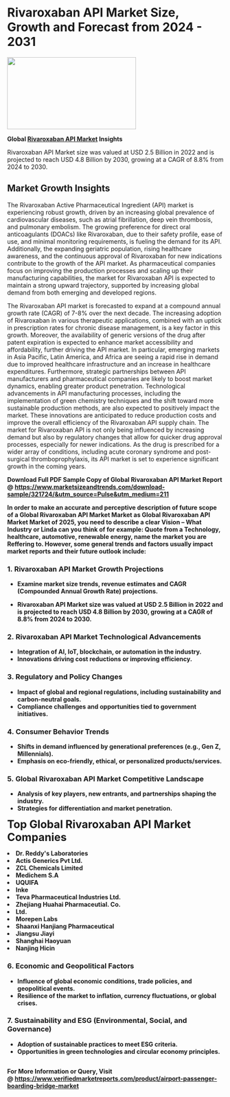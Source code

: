 <H1>Rivaroxaban API Market Size, Growth and Forecast from 2024 - 2031</H1><img class="aligncenter size-medium wp-image-584254" src="https://thirdeyenews.in/wp-content/uploads/2024/09/Global-Market-Research-300x168.jpeg" alt="" width="300" height="168" /><p><strong>Global&nbsp;<a href="https://www.marketsizeandtrends.com/download-sample/321724/&amp;utm_source=Pulse&amp;utm_medium=211">Rivaroxaban API Market</a> Insights</strong></p><p>Rivaroxaban API Market size was valued at USD 2.5 Billion in 2022 and is projected to reach USD 4.8 Billion by 2030, growing at a CAGR of 8.8% from 2024 to 2030.</p><p><h2>Market Growth Insights</h2> <p>The Rivaroxaban Active Pharmaceutical Ingredient (API) market is experiencing robust growth, driven by an increasing global prevalence of cardiovascular diseases, such as atrial fibrillation, deep vein thrombosis, and pulmonary embolism. The growing preference for direct oral anticoagulants (DOACs) like Rivaroxaban, due to their safety profile, ease of use, and minimal monitoring requirements, is fueling the demand for its API. Additionally, the expanding geriatric population, rising healthcare awareness, and the continuous approval of Rivaroxaban for new indications contribute to the growth of the API market. As pharmaceutical companies focus on improving the production processes and scaling up their manufacturing capabilities, the market for Rivaroxaban API is expected to maintain a strong upward trajectory, supported by increasing global demand from both emerging and developed regions.</p> <p><strong></strong></p> <p>The Rivaroxaban API market is forecasted to expand at a compound annual growth rate (CAGR) of 7-8% over the next decade. The increasing adoption of Rivaroxaban in various therapeutic applications, combined with an uptick in prescription rates for chronic disease management, is a key factor in this growth. Moreover, the availability of generic versions of the drug after patent expiration is expected to enhance market accessibility and affordability, further driving the API market. In particular, emerging markets in Asia Pacific, Latin America, and Africa are seeing a rapid rise in demand due to improved healthcare infrastructure and an increase in healthcare expenditures. Furthermore, strategic partnerships between API manufacturers and pharmaceutical companies are likely to boost market dynamics, enabling greater product penetration. Technological advancements in API manufacturing processes, including the implementation of green chemistry techniques and the shift toward more sustainable production methods, are also expected to positively impact the market. These innovations are anticipated to reduce production costs and improve the overall efficiency of the Rivaroxaban API supply chain. The market for Rivaroxaban API is not only being influenced by increasing demand but also by regulatory changes that allow for quicker drug approval processes, especially for newer indications. As the drug is prescribed for a wider array of conditions, including acute coronary syndrome and post-surgical thromboprophylaxis, its API market is set to experience significant growth in the coming years. <p><strong></p><p><span class=""><strong>Download Full PDF Sample Copy of Global Rivaroxaban API Market Report</strong> @ <a href="https://www.marketsizeandtrends.com/download-sample/321724/&amp;utm_source=Pulse&amp;utm_medium=211" target="_blank">https://www.marketsizeandtrends.com/download-sample/321724/&amp;utm_source=Pulse&amp;utm_medium=211</a></span></p><p>In order to make an accurate and perceptive description of future scope of a Global&nbsp;Rivaroxaban API Market Market as Global&nbsp;Rivaroxaban API Market Market of 2025, you need to describe a clear Vision &ndash; What Industry or Linda can you think of for example: Quote from a Technology, healthcare, automotive, renewable energy, name the market you are Reffering to. However, some general trends and factors usually impact market reports and their future outlook include:</p><h3>1.&nbsp;<strong>Rivaroxaban API Market Growth Projections</strong></h3><ul><li>Examine market size trends, revenue estimates and CAGR (Compounded Annual Growth Rate) projections.</li><li><p>Rivaroxaban API Market size was valued at USD 2.5 Billion in 2022 and is projected to reach USD 4.8 Billion by 2030, growing at a CAGR of 8.8% from 2024 to 2030.</p></li></ul><h3>2.&nbsp;<strong>Rivaroxaban API Market Technological Advancements</strong></h3><ul><li>Integration of AI, IoT, blockchain, or automation in the industry.</li><li>Innovations driving cost reductions or improving efficiency.</li></ul><h3>3.&nbsp;<strong>Regulatory and Policy Changes</strong></h3><ul><li>Impact of global and regional regulations, including sustainability and carbon-neutral goals.</li><li>Compliance challenges and opportunities tied to government initiatives.</li></ul><h3>4.&nbsp;<strong>Consumer Behavior Trends</strong></h3><ul><li>Shifts in demand influenced by generational preferences (e.g., Gen Z, Millennials).</li><li>Emphasis on eco-friendly, ethical, or personalized products/services.</li></ul><h3>5.&nbsp;<strong>Global Rivaroxaban API Market Competitive Landscape</strong></h3><ul><li>Analysis of key players, new entrants, and partnerships shaping the industry.</li><li>Strategies for differentiation and market penetration.</li></ul><p data-pm-slice="1 1 []"><span style="color: inherit; font-family: inherit; font-size: 25px;">Top Global Rivaroxaban API Market Companies</span></p><div class="" data-test-id=""><p><li>Dr. Reddy's Laboratories</li><li> Actis Generics Pvt Ltd.</li><li> ZCL Chemicals Limited</li><li> Medichem S.A</li><li> UQUIFA</li><li> Inke</li><li> Teva Pharmaceutical Industries Ltd.</li><li> Zhejiang Huahai Pharmaceutial. Co.</li><li> Ltd.</li><li> Morepen Labs</li><li> Shaanxi Hanjiang Pharmaceutical</li><li> Jiangsu Jiayi</li><li> Shanghai Haoyuan</li><li> Nanjing Hicin</li></p></div><h3>6.&nbsp;<strong>Economic and Geopolitical Factors</strong></h3><ul><li>Influence of global economic conditions, trade policies, and geopolitical events.</li><li>Resilience of the market to inflation, currency fluctuations, or global crises.</li></ul><h3>7.&nbsp;<strong>Sustainability and ESG (Environmental, Social, and Governance)</strong></h3><ul><li>Adoption of sustainable practices to meet ESG criteria.</li><li>Opportunities in green technologies and circular economy principles.</li></ul><h2><strong style="font-size: 14px;">For More Information or Query, Visit @&nbsp;</strong><a style="background-color: #ffffff; font-size: 14px;" href="https://www.marketsizeandtrends.com/report/rivaroxaban-api-market/" target="_blank">https://www.verifiedmarketreports.com/product/airport-passenger-boarding-bridge-market</a></h2>
